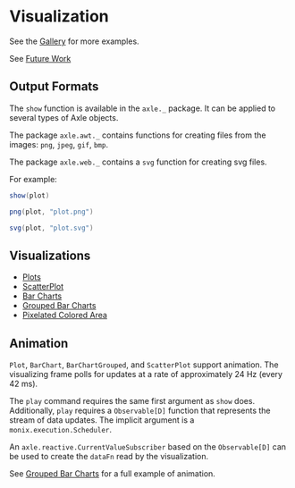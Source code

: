 # Visualization

See the [Gallery](../introduction/Gallery.md) for more examples.

See [Future Work](FutureWork.md)

## Output Formats

The `show` function is available in the `axle._` package.
It can be applied to several types of Axle objects.

The package `axle.awt._` contains functions for creating files from the images: `png`, `jpeg`, `gif`, `bmp`.

The package `axle.web._` contains a `svg` function for creating svg files.

For example:

```scala
show(plot)

png(plot, "plot.png")

svg(plot, "plot.svg")
```

## Visualizations

* [Plots](Plots.md)
* [ScatterPlot](ScatterPlot.md)
* [Bar Charts](BarCharts.md)
* [Grouped Bar Charts](GroupedBarCharts.md)
* [Pixelated Colored Area](PixelatedColoredArea.md)

## Animation

`Plot`, `BarChart`, `BarChartGrouped`, and `ScatterPlot` support animation.
The visualizing frame polls for updates at a rate of approximately 24 Hz (every 42 ms).

The `play` command requires the same first argument as `show` does.
Additionally, `play` requires a `Observable[D]` function that represents the stream of data updates.
The implicit argument is a `monix.execution.Scheduler`.

An `axle.reactive.CurrentValueSubscriber` based on the `Observable[D]` can be used to create the
`dataFn` read by the visualization.

See [Grouped Bar Charts](GroupedBarCharts.md) for a full example of animation.
